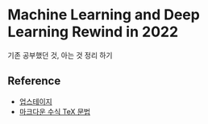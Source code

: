 # Machine Learning and Deep Learning Rewind in 2022

기존 공부했던 것, 아는 것 정리 하기  

## Reference  

- [업스테이지](https://www.youtube.com/channel/UCXJY5PPAToqqSketm5_PrDw/videos)
- [마크다운 수식 TeX 문법](https://velog.io/@d2h10s/LaTex-Markdown-%EC%88%98%EC%8B%9D-%EC%9E%91%EC%84%B1%EB%B2%95)
